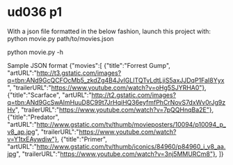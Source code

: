# ud036 p1
With a json file formatted in the below fashion, launch this project with:
python movie.py path/to/movies.json

python movie.py -h


Sample JSON format
{"movies":[
    {"title":"Forrest Gump", "artURL":"http://t3.gstatic.com/images?q=tbn:ANd9GcQCFOcMb5_zkdZg4B4JvIGLlTQTvLdtLjiS5axJJDqP1FaI8Yyx", "trailerURL":"https://www.youtube.com/watch?v=oHg5SJYRHA0"},
    {"title":"Scarface", "artURL":"http://t2.gstatic.com/images?q=tbn:ANd9GcSwAImHuuD8C99t7JrHqiHQ36eyfmfPhCrNovS7dxWv0rJg9zHv", "trailerURL":"https://www.youtube.com/watch?v=7pQQHnqBa2E"},
    {"title":"Predator", "artURL":"http://www.gstatic.com/tv/thumb/movieposters/10094/p10094_p_v8_ap.jpg", "trailerURL":"https://www.youtube.com/watch?v=Y1txEAywdiw"},
    {"title":"Primer", "artURL":"http://www.gstatic.com/tv/thumb/iconics/84960/p84960_i_v8_aa.jpg", "trailerURL":"https://www.youtube.com/watch?v=3nj5MMURCm8"},
]}
